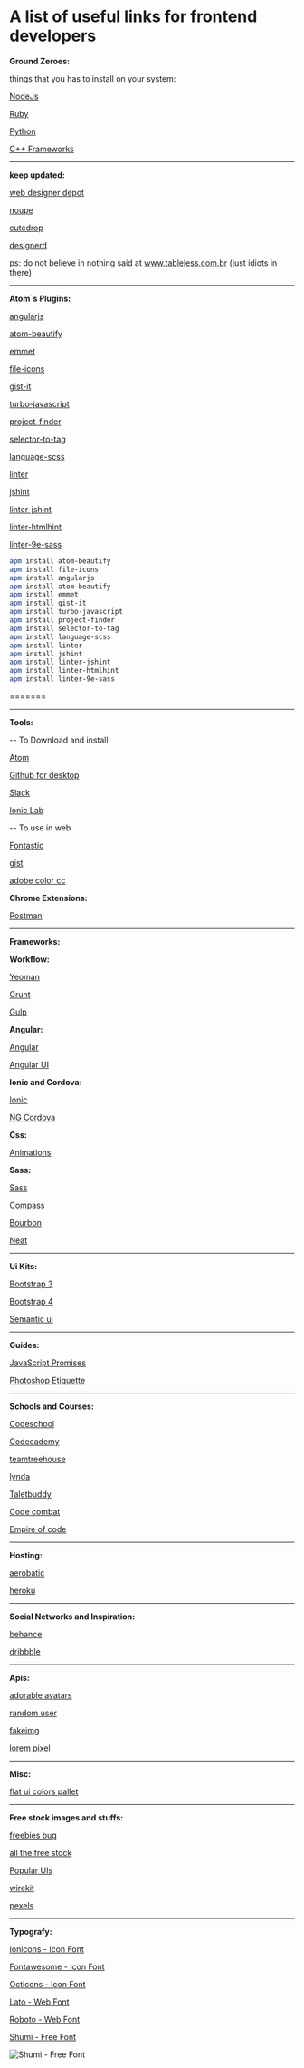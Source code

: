 # A list of useful links for frontend developers



**Ground Zeroes:**

things that you has to install on your system:

[NodeJs](https://nodejs.org/en/)

[Ruby](https://www.ruby-lang.org/en/documentation/installation/)

[Python](http://wiki.python.org.br/)

[C++ Frameworks](http://www.microsoft.com/en-us/download/details.aspx?id=5555)


----------

**keep updated:**

[web designer depot](http://www.webdesignerdepot.com/)

[noupe](http://www.noupe.com/)

[cutedrop](http://www.cutedrop.com.br/)

[designerd](http://www.designerd.com.br/)

ps: do not believe in nothing said at www.tableless.com.br (just idiots in there)


----------

**Atom`s Plugins:**

[angularjs](https://atom.io/packages/angularjs)

[atom-beautify](https://atom.io/packages/atom-beautify)

[emmet](https://atom.io/packages/emmet)

[file-icons](https://atom.io/packages/file-icons)

[gist-it](https://atom.io/packages/gist-it)

[turbo-javascript](https://atom.io/packages/turbo-javascript)

[project-finder](https://atom.io/packages/project-finder)

[selector-to-tag](https://atom.io/packages/selector-to-tag)

[language-scss](https://atom.io/packages/language-scss)

[linter](https://atom.io/packages/linter)

[jshint](https://atom.io/packages/jshint)

[linter-jshint](https://atom.io/packages/linter-jshint)

[linter-htmlhint](https://atom.io/packages/linter-htmlhint)

[linter-9e-sass](https://atom.io/packages/linter-9e-sass)

```bash
apm install atom-beautify
apm install file-icons
apm install angularjs
apm install atom-beautify
apm install emmet
apm install gist-it
apm install turbo-javascript
apm install project-finder
apm install selector-to-tag
apm install language-scss
apm install linter
apm install jshint
apm install linter-jshint
apm install linter-htmlhint
apm install linter-9e-sass
```
=======

----------
**Tools:**

-- To Download and install

[Atom](https://atom.io/)

[Github for desktop](https://desktop.github.com/)

[Slack](https://slack.com/)

[Ionic Lab](http://lab.ionic.io/)

-- To use in web

[Fontastic](http://app.fontastic.me/)

[gist](https://gist.github.com/)

[adobe color cc](https://color.adobe.com/create/color-wheel/)


**Chrome Extensions:**

[Postman](https://chrome.google.com/webstore/detail/postman/fhbjgbiflinjbdggehcddcbncdddomop)


----------

**Frameworks:**


**Workflow:**

[Yeoman](http://yeoman.io/learning/index.html)

[Grunt](http://gruntjs.com/)

[Gulp](http://gulpjs.com/)

**Angular:**

[Angular](https://angularjs.org/)

[Angular UI](https://angular-ui.github.io/)



**Ionic and Cordova:**

[Ionic](ionicframework.com)

[NG Cordova](ngcordova.com)



**Css:**

[Animations](http://www.justinaguilar.com/animations/index.html)

**Sass:**

[Sass](http://sass-lang.com/)

[Compass](http://compass-style.org/install/)

[Bourbon](http://bourbon.io/)

[Neat](http://neat.bourbon.io/)


----------

**Ui Kits:**

[Bootstrap 3](http://getbootstrap.com/)

[Bootstrap 4](http://v4-alpha.getbootstrap.com/)

[Semantic ui](http://semantic-ui.com/)

----------

**Guides:**

[JavaScript Promises](http://www.html5rocks.com/en/tutorials/es6/promises/?redirect_from_locale=pt)

[Photoshop Etiquette](http://photoshopetiquette.com/)


----------

**Schools and Courses:**

[Codeschool](https://www.codeschool.com/)

[Codecademy](https://www.codecademy.com/)

[teamtreehouse](https://teamtreehouse.com/)

[lynda](http://www.lynda.com/)

[Taletbuddy](https://www.talentbuddy.co/)

[Code combat](https://codecombat.com/)

[Empire of code](https://empireofcode.com/)

----------

**Hosting:**

[aerobatic](http://www.aerobatic.com/)

[heroku](https://id.heroku.com/login)


----------

**Social Networks and Inspiration:**

[behance](https://www.behance.net/)

[dribbble](https://dribbble.com/)

----------

**Apis:**

[adorable avatars](http://avatars.adorable.io/#demo)

[random user](https://randomuser.me/)

[fakeimg](http://fakeimg.pl/)

[lorem pixel](http://lorempixel.com/)



----------

**Misc:**

[flat ui colors pallet](http://flatuicolors.com/)

----------

**Free stock images and stuffs:**

[freebies bug](http://freebiesbug.com/)

[all the free stock](http://allthefreestock.com/)

[Popular UIs](http://lukechesser.github.io/Popular-UIs/)

[wirekit](http://adamwhitcroft.com/wirekit/)

[pexels](https://www.pexels.com/)


----------

**Typografy:**

[Ionicons - Icon Font](http://ionicons.com/)

[Fontawesome - Icon Font](fontawesome.io)

[Octicons - Icon Font](https://octicons.github.com/)

[Lato - Web Font](https://www.google.com/fonts/specimen/Lato)

[Roboto - Web Font](https://www.google.com/fonts/specimen/Roboto)


[Shumi  - Free Font](https://www.behance.net/gallery/26717297/Shumi-Free-font)

![Shumi  - Free Font](https://m2.behance.net/rendition/pm/26717297/max_1200/cdc69a867bbee470f02676c6d23999ae.png)
